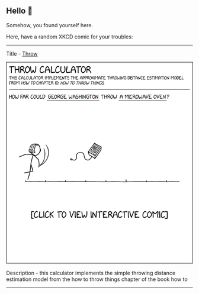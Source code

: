 ## Hello 👀

Somehow, you found yourself here.

Here, have a random XKCD comic for your troubles:

-----------------------------------

Title - [Throw](https://xkcd.com/2198)

![Throw](./random_comic.png)

Description - this calculator implements the simple throwing distance estimation model from the how to throw things chapter of the book how to

-----------------------------------